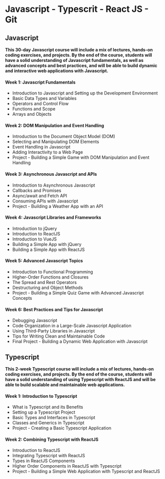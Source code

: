 # Javascript - Typescrit - React JS - Git

## Javascript
**This 30-day Javascript course will include a mix of lectures, hands-on coding exercises, and projects. By the end of the course, students will have a solid understanding of Javascript fundamentals, as well as advanced concepts and best practices, and will be able to build dynamic and interactive web applications with Javascript.**

#### Week 1: Javascript Fundamentals
- Introduction to Javascript and Setting up the Development Environment
- Basic Data Types and Variables
- Operators and Control Flow
- Functions and Scope
- Arrays and Objects

#### Week 2: DOM Manipulation and Event Handling
- Introduction to the Document Object Model (DOM)
- Selecting and Manipulating DOM Elements
- Event Handling in Javascript
- Adding Interactivity to a Web Page
- Project - Building a Simple Game with DOM Manipulation and Event Handling

#### Week 3: Asynchronous Javascript and APIs
- Introduction to Asynchronous Javascript
- Callbacks and Promises
- Async/await and Fetch API
- Consuming APIs with Javascript
- Project - Building a Weather App with an API

#### Week 4: Javascript Libraries and Frameworks
- Introduction to jQuery
- Introduction to ReactJS
- Introduction to VueJS
- Building a Simple App with jQuery
- Building a Simple App with ReactJS

#### Week 5: Advanced Javascript Topics
- Introduction to Functional Programming
- Higher-Order Functions and Closures
- The Spread and Rest Operators
- Destructuring and Object Methods
- Project - Building a Simple Quiz Game with Advanced Javascript Concepts

#### Week 6: Best Practices and Tips for Javascript
- Debugging Javascript
- Code Organization in a Large-Scale Javascript Application
- Using Third-Party Libraries in Javascript
- Tips for Writing Clean and Maintainable Code
- Final Project - Building a Dynamic Web Application with Javascript

## Typescript

**This 2-week Typescript course will include a mix of lectures, hands-on coding exercises, and projects. By the end of the course, students will have a solid understanding of using Typescript with ReactJS and will be able to build scalable and maintainable web applications.**

#### Week 1: Introduction to Typescript
- What is Typescript and its Benefits
- Setting up a Typescript Project
- Basic Types and Interfaces in Typescript
- Classes and Generics in Typescript
- Project - Creating a Basic Typescript Application

#### Week 2: Combining Typescript with ReactJS
- Introduction to ReactJS
- Integrating Typescript with ReactJS
- Types in ReactJS Components
- Higher Order Components in ReactJS with Typescript
- Project - Building a Simple Web Application with Typescript and ReactJS
